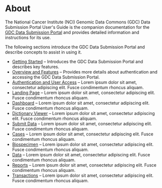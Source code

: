 # About

The National Cancer Institute (NCI) Genomic Data Commons (GDC) Data Submission Portal User's Guide is the companion documentation for the [GDC Data Submission Portal](https://gdc.nci.nih.gov/submit-data/gdc-data-submission-portal) and provides detailed information and instructions for its use.

The following sections introduce the GDC Data Submission Portal and describe concepts to assist in using it.

* [Getting Started](02-Getting_Started_with_the_GDC_Data_Submission_Portal.md) – Introduces the GDC Data Submission Portal and describes key features.
* [Overview and Features](03-Overview_and_Features.md) – Provides more details about authentication and accessing the GDC Data Submission Portal.
* [Authentication and User Access](04-Authentication_And_User_Access.md) – Lorem ipsum dolor sit amet, consectetur adipiscing elit. Fusce condimentum rhoncus aliquam.
* [Landing Page](05-Landing-Page.md) – Lorem ipsum dolor sit amet, consectetur adipiscing elit. Fusce condimentum rhoncus aliquam.
* [Dashboard](06-Dashboard.md) – Lorem ipsum dolor sit amet, consectetur adipiscing elit. Fusce condimentum rhoncus aliquam.
* [Dictionary Viewer](07-Dictionary-Viewer.md) – Lorem ipsum dolor sit amet, consectetur adipiscing elit. Fusce condimentum rhoncus aliquam.
* [Submit Data](08-Submit_data.md) – Lorem ipsum dolor sit amet, consectetur adipiscing elit. Fusce condimentum rhoncus aliquam.
* [Cases](09-Cases.md) – Lorem ipsum dolor sit amet, consectetur adipiscing elit. Fusce condimentum rhoncus aliquam.
* [Biospecimen](10-Biospecimen.md) – Lorem ipsum dolor sit amet, consectetur adipiscing elit. Fusce condimentum rhoncus aliquam.
* [Data](11-Data.md) – Lorem ipsum dolor sit amet, consectetur adipiscing elit. Fusce condimentum rhoncus aliquam.
* [Reports](12-Reports.md) – Lorem ipsum dolor sit amet, consectetur adipiscing elit. Fusce condimentum rhoncus aliquam.
* [Transactions](13-Transactions.md) – Lorem ipsum dolor sit amet, consectetur adipiscing elit. Fusce condimentum rhoncus aliquam.

